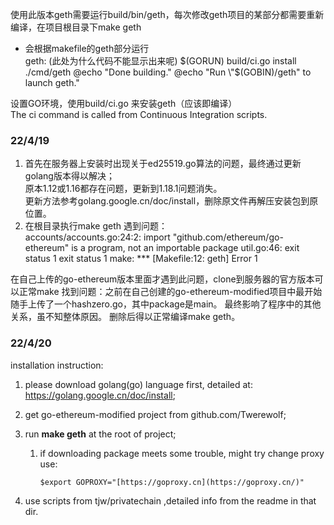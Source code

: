 使用此版本geth需要运行build/bin/geth，每次修改geth项目的某部分都需要重新编译，在项目根目录下make geth
- 会根据makefile的geth部分运行  
geth: (此处为什么代码不能显示出来呢)
	$(GORUN) build/ci.go install ./cmd/geth
	@echo "Done building."
	@echo "Run \"$(GOBIN)/geth\" to launch geth."
  
设置GO环境，使用build/ci.go 来安装geth（应该即编译）  
The ci command is called from Continuous Integration scripts. 

### 22/4/19
1. 首先在服务器上安装时出现关于ed25519.go算法的问题，最终通过更新golang版本得以解决；  
原本1.12或1.16都存在问题，更新到1.18.1问题消失。  
更新方法参考golang.google.cn/doc/install，删除原文件再解压安装包到原位置。  
2. 在根目录执行make geth 遇到问题：  
accounts/accounts.go:24:2: import "github.com/ethereum/go-ethereum" is a program, not an importable package
util.go:46: exit status 1
exit status 1
make: *** [Makefile:12: geth] Error 1

在自己上传的go-ethereum版本里面才遇到此问题，clone到服务器的官方版本可以正常make
找到问题：之前在自己创建的go-ethereum-modified项目中最开始随手上传了一个hashzero.go，其中package是main。
最终影响了程序中的其他关系，虽不知整体原因。
删除后得以正常编译make geth。


### **22/4/20**

installation instruction:

1. please download golang(go) language first, detailed at: https://golang.google.cn/doc/install;
2. get go-ethereum-modified project from github.com/Twerewolf;
3. run ****make geth**** at the root of project;
    1. if downloading package meets some trouble, might try change proxy use: 
        
        `$export GOPROXY="[https://goproxy.cn](https://goproxy.cn/)"`
        
4. use scripts from tjw/privatechain ,detailed info from the readme in that dir.